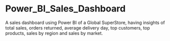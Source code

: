 # Power_BI_Sales_Dashboard
A sales dashboard using Power BI of a Global SuperStore, having insights of total sales, orders returned, average delivery day, top customers, top products, sales by region and sales by market.

